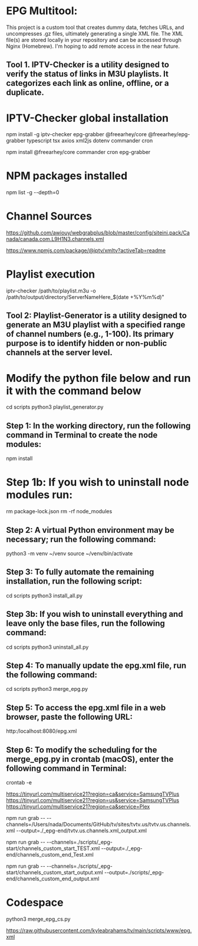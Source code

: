 # EPG Multitool: 

This project is a custom tool that creates dummy data, fetches URLs, and uncompresses .gz files, ultimately generating a single XML file. The XML file(s) are stored locally in your repository and can be accessed through Nginx (Homebrew).
I'm hoping to add remote access in the near future.

## Tool 1. IPTV-Checker is a utility designed to verify the status of links in M3U playlists. It categorizes each link as online, offline, or a duplicate.

# IPTV-Checker global installation
npm install -g iptv-checker epg-grabber @freearhey/core @freearhey/epg-grabber typescript tsx axios xml2js dotenv commander cron

npm install @freearhey/core commander cron epg-grabber

# NPM packages installed
npm list -g --depth=0

# Channel Sources
https://github.com/awiouy/webgrabplus/blob/master/config/siteini.pack/Canada/canada.com.L9H1N3.channels.xml

https://www.npmjs.com/package/@iptv/xmltv?activeTab=readme

# Playlist execution
iptv-checker /path/to/playlist.m3u -o /path/to/output/directory/ServerNameHere_$(date +%Y%m%d)"

## Tool 2: Playlist-Generator is a utility designed to generate an M3U playlist with a specified range of channel numbers (e.g., 1-100). Its primary purpose is to identify hidden or non-public channels at the server level.
# Modify the python file below and run it with the command below
cd scripts
python3 playlist_generator.py

## Step 1: In the working directory, run the following command in Terminal to create the node modules:
npm install

# Step 1b: If you wish to uninstall node modules run:
rm package-lock.json
rm -rf node_modules

## Step 2: A virtual Python environment may be necessary; run the following command:
python3 -m venv ~/venv
source ~/venv/bin/activate

## Step 3: To fully automate the remaining installation, run the following script:
cd scripts
python3 install_all.py

## Step 3b: If you wish to uninstall everything and leave only the base files, run the following command:
cd scripts
python3 uninstall_all.py

## Step 4: To manually update the epg.xml file, run the following command:
cd scripts
python3 merge_epg.py

## Step 5: To access the epg.xml file in a web browser, paste the following URL:
http:/localhost:8080/epg.xml

## Step 6: To modify the scheduling for the merge_epg.py in crontab (macOS), enter the following command in Terminal:
crontab -e

https://tinyurl.com/multiservice21?region=ca&service=SamsungTVPlus
https://tinyurl.com/multiservice21?region=us&service=SamsungTVPlus
https://tinyurl.com/multiservice21?region=ca&service=Plex


npm run grab -- --channels=/Users/nada/Documents/GitHub/tv/sites/tvtv.us/tvtv.us.channels.xml --output=./_epg-end/tvtv.us.channels.xml_output.xml

npm run grab -- --channels=./scripts/_epg-start/channels_custom_start_TEST.xml --output=./_epg-end/channels_custom_end_Test.xml

npm run grab -- --channels=./scripts/_epg-start/channels_custom_start_output.xml --output=./scripts/_epg-end/channels_custom_end_output.xml

# Codespace
python3 merge_epg_cs.py

https://raw.githubusercontent.com/kyleabrahams/tv/main/scripts/www/epg.xml
